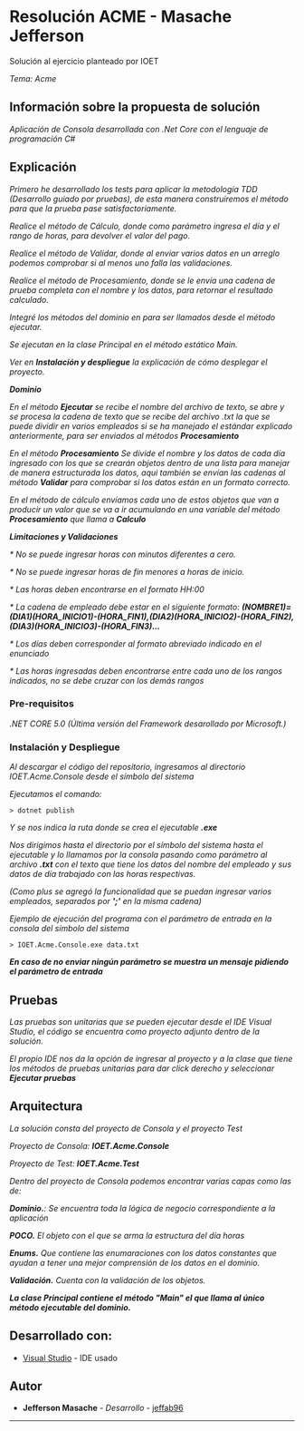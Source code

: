 # Resolución ACME - Masache Jefferson

Solución al ejercicio planteado por IOET 

_Tema: Acme_

## Información sobre la propuesta de solución

_Aplicación de Consola desarrollada con .Net Core con el lenguaje de programación C#_

## Explicación

_Primero he desarrollado los tests para aplicar la metodología TDD (Desarrollo guiado por pruebas), de esta manera construiremos el método para que la prueba pase satisfactoriamente._

_Realice el método de Cálculo, donde como parámetro ingresa el día y el rango de horas, para devolver el valor del pago._

_Realice el método de Validar, donde al enviar varios datos en un arreglo podemos comprobar si al menos uno falla las validaciones._

_Realice el método de Procesamiento, donde se le envía una cadena de prueba completa con el nombre y los datos, para retornar el resultado calculado._

_Integré los métodos del dominio en para ser llamados desde el método ejecutar._

_Se ejecutan en la clase Principal en el método estático Main._

_Ver en **Instalación y despliegue** la explicación de cómo desplegar el proyecto._

_**Dominio**_

_En el método **Ejecutar** se recibe el nombre del archivo de texto, se abre y se procesa la cadena de texto que se recibe del archivo .txt la que se puede dividir en varios empleados si se ha manejado el estándar explicado anteriormente, para ser enviados al métodos **Procesamiento**_

_En el método **Procesamiento** Se divide el nombre y los datos de cada día ingresado con los que se crearán objetos dentro de una lista para manejar de manera estructurada los datos, aqui también se envían las cadenas al método **Validar** para comprobar si los datos están en un formato correcto._

_En el método de cálculo envíamos cada uno de estos objetos que van a producir un valor que se va a ir acumulando en una variable del método **Procesamiento** que llama a **Calculo**_

_**Limitaciones y Validaciones**_

_* No se puede ingresar horas con minutos diferentes a cero._

_* No se puede ingresar horas de fin menores a horas de inicio._

_* Las horas deben encontrarse en el formato HH:00_

_* La cadena de empleado debe estar en el siguiente formato: **(NOMBRE1)=(DIA1)(HORA_INICIO1)-(HORA_FIN1),(DIA2)(HORA_INICIO2)-(HORA_FIN2),(DIA3)(HORA_INICIO3)-(HORA_FIN3)...**_

_* Los días deben corresponder al formato abreviado indicado en el enunciado_

_* Las horas ingresadas deben encontrarse entre cada uno de los rangos indicados, no se debe cruzar con los demás rangos_

### Pre-requisitos

_.NET CORE 5.0 (Última versión del Framework desarollado por Microsoft.)_

### Instalación y Despliegue

_Al descargar el código del repositorio, ingresamos al directorio IOET.Acme.Console desde el símbolo del sistema_

_Ejecutamos el comando:_
```
> dotnet publish
```
 _Y se nos indica la ruta donde se crea el ejecutable **.exe**_

_Nos dirigimos hasta el directorio por el símbolo del sistema hasta el ejecutable y lo llamamos por la consola pasando como parámetro al archivo **.txt** con el texto que tiene los datos del nombre del empleado y sus datos de día trabajado con las horas respectivas._

_(Como plus se agregó la funcionalidad que se puedan ingresar varios empleados, separados por **';'** en la misma cadena)_

_Ejemplo de ejecución del programa con el parámetro de entrada en la consola del símbolo del sistema_

```
> IOET.Acme.Console.exe data.txt
```

_**En caso de no enviar ningún parámetro se muestra un mensaje pidiendo el parámetro de entrada**_


## Pruebas 

_Las pruebas son unitarias que se pueden ejecutar desde el IDE Visual Studio, el código se encuentra como proyecto adjunto dentro de la solución._

_El propio IDE nos da la opción de ingresar al proyecto y a la clase que tiene los métodos de pruebas unitarias para dar click derecho y seleccionar **Ejecutar pruebas**_

## Arquitectura

_La solución consta del proyecto de Consola y el proyecto Test_

_Proyecto de Consola: **IOET.Acme.Console**_

_Proyecto de Test: **IOET.Acme.Test**_

_Dentro del proyecto de Consola podemos encontrar varias capas como las de:_

_**Dominio.**: Se encuentra toda la lógica de negocio correspondiente a la aplicación_

_**POCO.** El objeto con el que se arma la estructura del día horas_

_**Enums.** Que contiene las enumaraciones con los datos constantes que ayudan a tener una mejor comprensión de los datos en el dominio._

_**Validación.** Cuenta con la validación de los objetos._

_**La clase Principal contiene el método "Main" el que llama al único método ejecutable del dominio.**_


## Desarrollado con:

* [Visual Studio](https://visualstudio.microsoft.com/es/) - IDE usado


## Autor 

* **Jefferson Masache** - *Desarrollo* - [jeffab96](https://github.com/jeffab96/)


---
